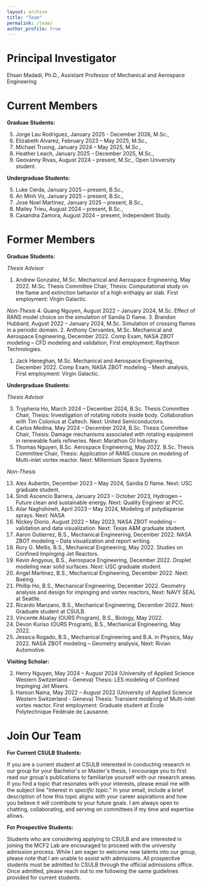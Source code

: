 ```yaml
---
layout: archive
title: "Team"
permalink: /team/
author_profile: true
---
```


Principal Investigator
======
Ehsan Madadi, Ph.D., Assistant Professor of Mechanical and Aerospace Engineering

Current Members
======
**Graduae Students:**

5. Jorge Lau Rodriguez, January 2025 - December 2026, M.Sc.,
4. Elizabeth Alvarez, February 2023 – May 2025, M.Sc.,
3. Michael Truong, January 2024 – May 2025, M.Sc.,
2. Heather Leach, January 2025 – December 2025, M.Sc.,
1. Geovanny Rivas, August 2024 – present, M.Sc., Open University student.

**Undergraduae Students:**

5. Luke Cerda, January 2025 – present, B.Sc.,
4. An Minh Vo, January 2025 – present, B.Sc.,
3. Jose Noel Martinez, January 2025 – present, B.Sc.,
2. Mailey Trieu, August 2024 – present, B.Sc.,
1. Casandra Zamora, August 2024 – present, Independent Study.

Former Members
======
**Graduae Students:**

*Thesis Advisor*

1. Andrew Gonzalez, M.Sc. Mechanical and Aerospace Engineering, May 2022. M.Sc. Thesis Committee Chair, Thesis: Computational study on the flame and extinction behavior of a high enthalpy air slab. First employment: Virgin Galactic.

*Non-Thesis*
4. Quang Nguyen, August 2022 – January 2024, M.Sc. Effect of RANS model choice on the simulation of Sandia D flame.
3. Brandon Hubbard, August 2022 – January 2024, M.Sc. Simulation of crossing flames in a periodic domain.
2. Anthony Cervantes, M.Sc. Mechanical and Aerospace Engineering, December 2022. Comp Exam, NASA ZBOT modeling – CFD modeling and validation, First employment: Raytheon Technologies.
1. Jack Heneghan, M.Sc. Mechanical and Aerospace Engineering, December 2022. Comp Exam, NASA ZBOT modeling – Mesh analysis, First employment: Virgin Galactic.


**Undergraduae Students:**

*Thesis Advisor*

3. Tryphena Ho, March 2024 – December 2024, B.Sc. Thesis Committee Chair, Thesis:
Investigation of rotating robots inside body. Collaboration with Tim Colonius at
Caltech. Next: United Semiconductors.
2. Carlos Medina, May 2024 – December 2024, B.Sc. Thesis Committee Chair, Thesis:
Damage mechanisms associated with rotating equipment in renewable fuels refineries.
Next: Marathon Oil Industry.
1. Thomas Nguyen, B.Sc. Aerospace Engineering, May 2022. B.Sc. Thesis Committee
Chair, Thesis: Application of RANS closure on modeling of Multi-inlet vortex reactor.
Next: Millennium Space Systems.

*Non-Thesis*

13. Alex Aubertin, December 2023 – May 2024, Sandia D flame. Next: USC graduate
student.
12. Sindi Ascencio Barrera, January 2023 – October 2023, Hydrogen – Future clean and
sustainable energy. Next: Quality Engineer at PCC.
11. Ailar Naghshineh, April 2023 – May 2024, Modeling of polydisperse sprays. Next:
NASA
10. Nickey Diorio, August 2022 – May 2023, NASA ZBOT modeling – validation and
data visualization. Next: Texas A&M graduate student.
9. Aaron Gutierrez, B.S., Mechanical Engineering, December 2022. NASA ZBOT
modeling – Data visualization and report writing.
8. Rory G. Mellis, B.S., Mechanical Engineering, May 2022. Studies on Confined
Impinging Jet Reactors.
7. Kevin Angyous, B.S., Aerospace Engineering, December 2022. Droplet modeling near
solid surfaces. Next: USC graduate student.
6. Angel Martinez, B.S., Mechanical Engineering, December 2022. Next: Boeing.
5. Phillip Ho, B.S., Mechanical Engineering, December 2022. Geometry analysis and
design for impinging and vortex reactors, Next: NAVY SEAL at Seattle.
4. Ricardo Manzano, B.S., Mechanical Engineering, December 2022. Next: Graduate
student at CSULB.
3. Vincente Abatay (OURS Program), B.S., Biology, May 2022.
2. Devon Kuriso (OURS Program), B.S., Mechanical Engineering, May 2022.
1. Jessica Rogado, B.S., Mechanical Engineering and B.A. in Physics, May 2022. NASA
ZBOT modeling – Geometry analysis, Next: Rivian Automotive.

**Visiting Scholar:**

2. Henry Nguyen, May 2024 – August 2024 (University of Applied Science Western Switzerland - Geneva) Thesis: LES modeling of Confined Impinging Jet Mixers.
1. Haroun Naina, May 2022 – August 2022 (University of Applied Science Western Switzerland - Geneva) Thesis: Transient modeling of Multi-inlet vortex reactor. First employment: Graduate student at École Polytechnique Fédérale de Lausanne.


Join Our Team
======

**For Current CSULB Students:**

If you are a current student at CSULB interested in conducting research in our group for your Bachelor's or Master's thesis, I encourage you to first read our group's publications to familiarize yourself with our research areas. If you find a topic that resonates with your interests, please email me with the subject line "Interest in *specific topic*." In your email, include a brief description of how this topic aligns with your career aspirations and how you believe it will contribute to your future goals. I am always open to chatting, collaborating, and serving on committees if my time and expertise allows.

**For Prospective Students:**

Students who are considering applying to CSULB and are interested in joining the MCF2 Lab are encouraged to proceed with the university admission process. While I am eager to welcome new talents into our group, please note that I am unable to assist with admissions. All prospective students must be admitted to CSULB through the official admissions office. Once admitted, please reach out to me following the same guidelines provided for current students.
